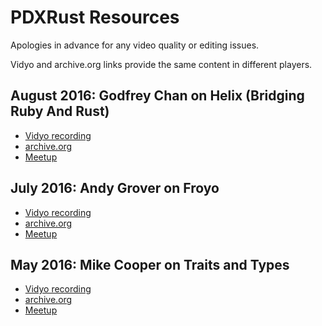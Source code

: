 # PDXRust Resources

Apologies in advance for any video quality or editing issues. 

Vidyo and archive.org links provide the same content in different players.


## August 2016: Godfrey Chan on Helix (Bridging Ruby And Rust)

* [Vidyo recording](https://vreplay.mozilla.com/replay/showRecordDetails.html?sortBy=date&viewCount=1&currentPage=1&groupBy=combo&roomFilter=&usernameFilter=&searchFilter=&usernameFullFilter=&myManager=0&adminManager=0&webCast=0&command=&recId=3430&auxMessage=&auxMessage1=&lang=en&langChanged=&tenantFilter=&securityTab=)
* [archive.org](https://archive.org/details/PdxrustAugust2016BridgingRubyAndRust)
* [Meetup](http://www.meetup.com/PDXRust/events/230908090/)

## July 2016: Andy Grover on Froyo

* [Vidyo recording](https://vreplay.mozilla.com/replay/showRecordDetails.html?sortBy=date&viewCount=1&currentPage=1&groupBy=combo&roomFilter=&usernameFilter=&searchFilter=&usernameFullFilter=&myManager=0&adminManager=0&webCast=0&command=&recId=3316&auxMessage=&auxMessage1=&lang=en&langChanged=&tenantFilter=&securityTab=)
* [archive.org](https://archive.org/details/PdxrustJuly2016AndyGroverOnFroyo)
* [Meetup](http://www.meetup.com/PDXRust/events/230723873/)

## May 2016: Mike Cooper on Traits and Types

* [Vidyo recording](https://vreplay.mozilla.com/replay/showRecordDetails.html?sortBy=date&viewCount=1&currentPage=1&groupBy=combo&roomFilter=&usernameFilter=&searchFilter=&usernameFullFilter=&myManager=0&adminManager=0&webCast=0&command=&recId=3098&auxMessage=&auxMessage1=&lang=en&langChanged=&tenantFilter=&securityTab=)
* [archive.org](https://archive.org/details/PdxrustMay2016MikeCooperOnTraitsAndTypes)
* [Meetup](http://www.meetup.com/PDXRust/events/229349425/)
